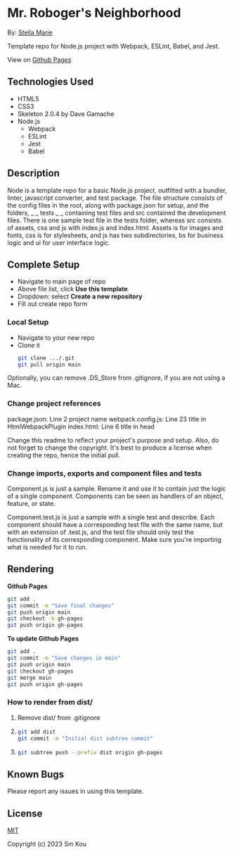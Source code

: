 # Mr. Roboger's Neighborhood

By: [Stella Marie](http://smkou.com)

Template repo for Node.js project with Webpack, ESLint, Babel, and Jest.

View on [Github Pages](https://smkou.github.io/mr-roboger-neighborhood/)

## Technologies Used

- HTML5
- CSS3
- Skeleton 2.0.4 by Dave Gamache
- Node.js
  - Webpack
  - ESLint
  - Jest
  - Babel

## Description

Node is a template repo for a basic Node.js project, outfitted with a bundler, linter, javascript converter, and test package. The file structure consists of the config files in the root, along with package.json for setup, and the folders, _ _ tests _ _ containing test files and src contained the development files. There is one sample test file in the tests folder, whereas src consists of assets, css and js with index.js and index.html. Assets is for images and fonts, css is for stylesheets, and js has two subdirectories, bs for business logic and ui for user interface logic.

## Complete Setup

- Navigate to main page of repo
- Above file list, click **Use this template**
- Dropdown: select **Create a new repository**
- Fill out create repo form

### Local Setup

- Navigate to your new repo
- Clone it
  ```bash
  git clone .../.git
  git pull origin main
  ```

Optionally, you can remove .DS_Store from .gitignore, if you are not using a Mac.

### Change project references

package.json:       Line 2 project name
webpack.config.js:  Line 23 title in HtmlWebpackPlugin
index.html:         Line 6 title in head

Change this readme to reflect your project's purpose and setup. Also, do not forget to change the copyright. It's best to produce a license when creating the repo, hence the initial pull.

### Change imports, exports and component files and tests

Component.js is just a sample. Rename it and use it to contain just the logic of a single component. Components can be seen as handlers of an object, feature, or state.

Component.test.js is just a sample with a single test and describe. Each component should have a corresponding test file with the same name, but with an extension of .test.js, and the test file should only test the functionality of its corresponding component. Make sure you're importing what is needed for it to run.

## Rendering

**Github Pages**

```bash
git add .
git commit -m "Save final changes"
git push origin main
git checkout -b gh-pages
git push origin gh-pages
```

**To update Github Pages**

```bash
git add .
git commit -m "Save changes in main"
git push origin main
git checkout gh-pages
git merge main
git push origin gh-pages
```

### How to render from dist/

1. Remove dist/ from .gitignore
2.  ```bash
    git add dist
    git commit -m "Initial dist subtree commit"
    ```
3.  ```bash
    git subtree push --prefix dist origin gh-pages
    ```

## Known Bugs

Please report any issues in using this template.

## License

[MIT](https://choosealicense.com/licenses/mit/)

Copyright (c) 2023 Sm Kou